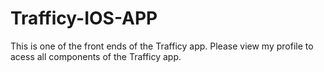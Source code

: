# Trafficy-IOS-APP
This is one of the front ends of the Trafficy app. Please view my profile to acess all components of the Trafficy app.
